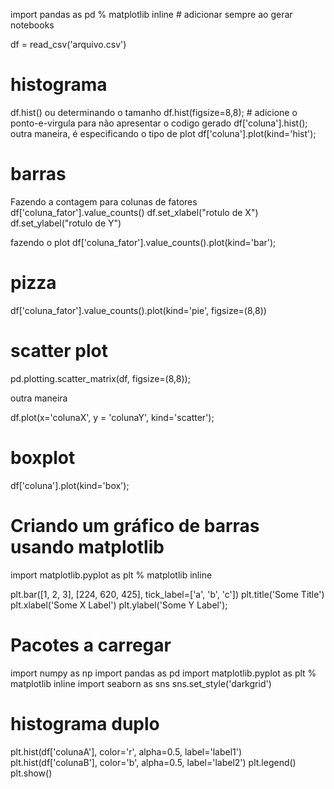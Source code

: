 import pandas as pd
% matplotlib inline # adicionar sempre ao gerar notebooks

df = read_csv('arquivo.csv')

# histograma
df.hist()
ou determinando o tamanho
df.hist(figsize=8,8); # adicione o ponto-e-virgula para não apresentar o codigo gerado
df['coluna'].hist();
outra maneira, é especificando o tipo de plot
df['coluna'].plot(kind='hist');

# barras
Fazendo a contagem para colunas de fatores
df['coluna_fator'].value_counts()
df.set_xlabel("rotulo de X")
df.set_ylabel("rotulo de Y")

fazendo o plot
df['coluna_fator'].value_counts().plot(kind='bar');

# pizza
df['coluna_fator'].value_counts().plot(kind='pie', figsize=(8,8))

# scatter plot
pd.plotting.scatter_matrix(df, figsize=(8,8));

outra maneira

df.plot(x='colunaX', y = 'colunaY', kind='scatter');

# boxplot
df['coluna'].plot(kind='box');


# Criando um gráfico de barras usando matplotlib

import matplotlib.pyplot as plt
% matplotlib inline

plt.bar([1, 2, 3], [224, 620, 425], tick_label=['a', 'b', 'c'])
plt.title('Some Title')
plt.xlabel('Some X Label')
plt.ylabel('Some Y Label');

# Pacotes a carregar

import numpy as np
import pandas as pd
import matplotlib.pyplot as plt
% matplotlib inline
import seaborn as sns
sns.set_style('darkgrid')

# histograma duplo

plt.hist(df['colunaA'], color='r', alpha=0.5, label='label1')
plt.hist(df['colunaB'], color='b', alpha=0.5, label='label2')
plt.legend()
plt.show()













